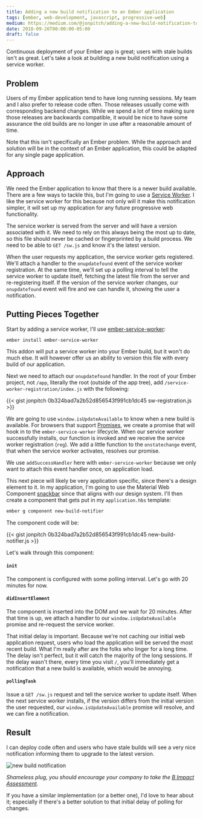 ```yaml
---
title: Adding a new build notification to an Ember application
tags: [ember, web-development, javascript, progressive-web]
medium: https://medium.com/@jonpitch/adding-a-new-build-notification-to-an-ember-application-c657211289f6
date: 2018-09-26T00:00:00-05:00
draft: false
---
```


Continuous deployment of your Ember app is great; users with stale builds isn't as great. Let's take a look at building a new build notification using a service worker.
<!--more-->

## Problem
Users of my Ember application tend to have long running sessions. My team and I also prefer to release code often. Those releases usually come with corresponding backend changes. While we spend a lot of time making sure those releases are backwards compatible, it would be nice to have some assurance the old builds are no longer in use after a reasonable amount of time.

Note that this isn't specifically an Ember problem. While the approach and solution will be in the context of an Ember application, this could be adapted for any single page application.

## Approach
We need the Ember application to know that there is a newer build available. There are a few ways to tackle this, but I'm going to use a [Service Worker](https://developers.google.com/web/fundamentals/primers/service-workers/). I like the service worker for this because not only will it make this notification simpler, it will set up my application for any future progressive web functionality.

The service worker is served from the server and will have a version associated with it. We need to rely on this always being the most up to date, so this file should never be cached or fingerprinted by a build process. We need to be able to `GET /sw.js` and know it's the latest version.

When the user requests my application, the service worker gets registered. We'll attach a handler to the `onupdatefound` event of the service worker registration. At the same time, we'll set up a polling interval to tell the service worker to update itself, fetching the latest file from the server and re-registering itself. If the version of the service worker changes, our `onupdatefound` event will fire and we can handle it, showing the user a notification.

## Putting Pieces Together
Start by adding a service worker, I'll use [ember-service-worker](https://github.com/DockYard/ember-service-worker):

```bash
ember install ember-service-worker
```

This addon will put a service worker into your Ember build, but it won't do much else. It will however offer us an ability to version this file with every build of our application.

Next we need to attach our `onupdatefound` handler. In the root of your Ember project, not `/app`, literally the root (outside of the app tree), add `/service-worker-registration/index.js` with the following:

{{< gist jonpitch 0b324bad7a2b52d856543f991cb1dc45 sw-registration.js >}}

We are going to use `window.isUpdateAvailable` to know when a new build is available. For browsers that support [Promises](https://caniuse.com/#search=Promise), we create a promise that will hook in to the `ember-service-worker` lifecycle. When our service worker successfully installs, our function is invoked and we receive the service worker registration (`reg`). We add a little function to the `onstatechange` event, that when the service worker activates, resolves our promise.

We use `addSuccessHandler` here with `ember-service-worker` because we only want to attach this event handler once, on application load.

This next piece will likely be very application specific, since there's a design element to it. In my application, I'm going to use the Material Web Component [snackbar](https://material.io/develop/web/components/snackbars/) since that aligns with our design system. I'll then create a component that gets put in my `application.hbs` template:

```bash
ember g component new-build-notifier
```

The component code will be:

{{< gist jonpitch 0b324bad7a2b52d856543f991cb1dc45 new-build-notifier.js >}}

Let's walk through this component:

#### `init`
The component is configured with some polling interval. Let's go with 20 minutes for now.

#### `didInsertElement`
The component is inserted into the DOM and we wait for 20 minutes. After that time is up, we attach a handler to our `window.isUpdateAvailable` promise and re-request the service worker.

That initial delay is important. Because we're not caching our initial web application request, users who load the application will be served the most recent build. What I'm really after are the folks who linger for a long time. The delay isn't perfect, but it will catch the majority of the long sessions. If the delay wasn't there, every time you visit `/`, you'll immediately get a notification that a new build is available, which would be annoying.

#### `pollingTask`
Issue a `GET /sw.js` request and tell the service worker to update itself. When the next service worker installs, if the version differs from the initial version the user requested, our `window.isUpdateAvailable` promise will resolve, and we can fire a notification.

## Result
I can deploy code often and users who have stale builds will see a very nice notification informing them to upgrade to the latest version.

![new build notification](../images/new-build-notifier.png "new build notification")

_Shameless plug, you should encourage your company to take the [B Impact Assessment](https://app.bimpactassessment.net)._

If you have a similar implementation (or a better one), I'd love to hear about it; especially if there's a better solution to that initial delay of polling for changes.